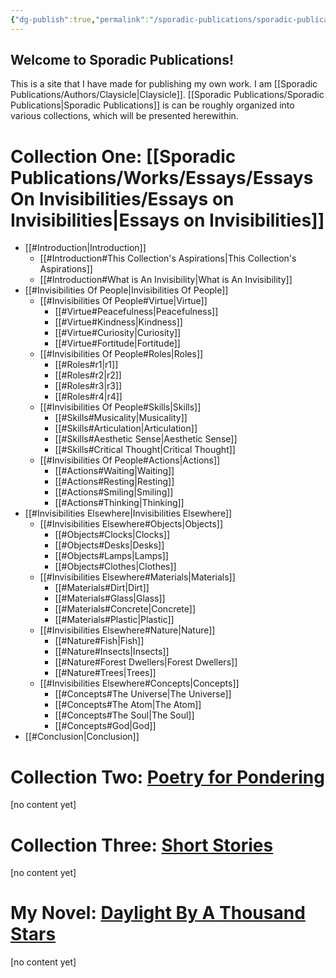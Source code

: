 ```yaml
---
{"dg-publish":true,"permalink":"/sporadic-publications/sporadic-publications/","tags":["gardenEntry"]}
---
```



## Welcome to Sporadic Publications!


This is a site that I have made for publishing my own work. I am [[Sporadic Publications/Authors/Claysicle\|Claysicle]]. 
[[Sporadic Publications/Sporadic Publications\|Sporadic Publications]] is can be roughly organized into various collections, which will be presented herewithin. 
# Collection One: [[Sporadic Publications/Works/Essays/Essays On Invisibilities/Essays on Invisibilities\|Essays on Invisibilities]]

- [[#Introduction|Introduction]]
	- [[#Introduction#This Collection's Aspirations|This Collection's Aspirations]]
	- [[#Introduction#What is An Invisibility|What is An Invisibility]]
- [[#Invisibilities Of People|Invisibilities Of People]]
	- [[#Invisibilities Of People#Virtue|Virtue]]
		- [[#Virtue#Peacefulness|Peacefulness]]
		- [[#Virtue#Kindness|Kindness]]
		- [[#Virtue#Curiosity|Curiosity]]
		- [[#Virtue#Fortitude|Fortitude]]
	- [[#Invisibilities Of People#Roles|Roles]]
		- [[#Roles#r1|r1]]
		- [[#Roles#r2|r2]]
		- [[#Roles#r3|r3]]
		- [[#Roles#r4|r4]]
	- [[#Invisibilities Of People#Skills|Skills]]
		- [[#Skills#Musicality|Musicality]]
		- [[#Skills#Articulation|Articulation]]
		- [[#Skills#Aesthetic Sense|Aesthetic Sense]]
		- [[#Skills#Critical Thought|Critical Thought]]
	- [[#Invisibilities Of People#Actions|Actions]]
		- [[#Actions#Waiting|Waiting]]
		- [[#Actions#Resting|Resting]]
		- [[#Actions#Smiling|Smiling]]
		- [[#Actions#Thinking|Thinking]]
- [[#Invisibilities Elsewhere|Invisibilities Elsewhere]]
	- [[#Invisibilities Elsewhere#Objects|Objects]]
		- [[#Objects#Clocks|Clocks]]
		- [[#Objects#Desks|Desks]]
		- [[#Objects#Lamps|Lamps]]
		- [[#Objects#Clothes|Clothes]]
	- [[#Invisibilities Elsewhere#Materials|Materials]]
		- [[#Materials#Dirt|Dirt]]
		- [[#Materials#Glass|Glass]]
		- [[#Materials#Concrete|Concrete]]
		- [[#Materials#Plastic|Plastic]]
	- [[#Invisibilities Elsewhere#Nature|Nature]]
		- [[#Nature#Fish|Fish]]
		- [[#Nature#Insects|Insects]]
		- [[#Nature#Forest Dwellers|Forest Dwellers]]
		- [[#Nature#Trees|Trees]]
	- [[#Invisibilities Elsewhere#Concepts|Concepts]]
		- [[#Concepts#The Universe|The Universe]]
		- [[#Concepts#The Atom|The Atom]]
		- [[#Concepts#The Soul|The Soul]]
		- [[#Concepts#God|God]]
- [[#Conclusion|Conclusion]]

# Collection Two: <u>Poetry for Pondering</u>

[no content yet]
# Collection Three: <u>Short Stories</u>
[no content yet]
# My Novel: <u>Daylight By A Thousand Stars</u>
[no content yet]

<div class="page-break" style="page-break-before: always;"></div>

